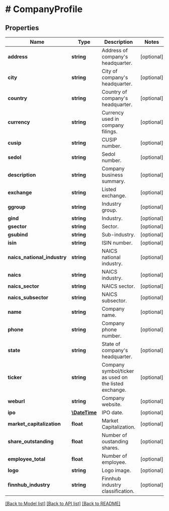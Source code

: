 # # CompanyProfile

## Properties

Name | Type | Description | Notes
------------ | ------------- | ------------- | -------------
**address** | **string** | Address of company&#39;s headquarter. | [optional]
**city** | **string** | City of company&#39;s headquarter. | [optional]
**country** | **string** | Country of company&#39;s headquarter. | [optional]
**currency** | **string** | Currency used in company filings. | [optional]
**cusip** | **string** | CUSIP number. | [optional]
**sedol** | **string** | Sedol number. | [optional]
**description** | **string** | Company business summary. | [optional]
**exchange** | **string** | Listed exchange. | [optional]
**ggroup** | **string** | Industry group. | [optional]
**gind** | **string** | Industry. | [optional]
**gsector** | **string** | Sector. | [optional]
**gsubind** | **string** | Sub-industry. | [optional]
**isin** | **string** | ISIN number. | [optional]
**naics_national_industry** | **string** | NAICS national industry. | [optional]
**naics** | **string** | NAICS industry. | [optional]
**naics_sector** | **string** | NAICS sector. | [optional]
**naics_subsector** | **string** | NAICS subsector. | [optional]
**name** | **string** | Company name. | [optional]
**phone** | **string** | Company phone number. | [optional]
**state** | **string** | State of company&#39;s headquarter. | [optional]
**ticker** | **string** | Company symbol/ticker as used on the listed exchange. | [optional]
**weburl** | **string** | Company website. | [optional]
**ipo** | [**\DateTime**](\DateTime.md) | IPO date. | [optional]
**market_capitalization** | **float** | Market Capitalization. | [optional]
**share_outstanding** | **float** | Number of oustanding shares. | [optional]
**employee_total** | **float** | Number of employee. | [optional]
**logo** | **string** | Logo image. | [optional]
**finnhub_industry** | **string** | Finnhub industry classification. | [optional]

[[Back to Model list]](../../README.md#models) [[Back to API list]](../../README.md#endpoints) [[Back to README]](../../README.md)
